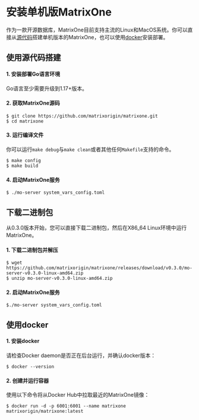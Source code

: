 # **安装单机版MatrixOne**

作为一款开源数据库，MatrixOne目前支持主流的Linux和MacOS系统。你可以直接从[源代码](#使用源代码搭建)搭建单机版本的MatrixOne，也可以使用[docker](#使用docker)安装部署。
## **使用源代码搭建**

#### 1. 安装部署Go语言环境

Go语言至少需要升级到1.17+版本。

#### 2. 获取MatrixOne源码

```
$ git clone https://github.com/matrixorigin/matrixone.git
$ cd matrixone
```

#### 3. 运行编译文件
你可以运行`make debug`与`make clean`或者其他任何`Makefile`支持的命令。

```
$ make config
$ make build
```

#### 4. 启动MatrixOne服务

```
$ ./mo-server system_vars_config.toml
```
## **下载二进制包**
从0.3.0版本开始，您可以直接下载二进制包，然后在X86_64 Linux环境中运行MatrixOne。  
#### 1. 下载二进制包并解压
```
$ wget https://github.com/matrixorigin/matrixone/releases/download/v0.3.0/mo-server-v0.3.0-linux-amd64.zip
$ unzip mo-server-v0.3.0-linux-amd64.zip
```

#### 2. 启动MatrixOne服务
```
$./mo-server system_vars_config.toml
```

## **使用docker**

#### 1. 安装docker

请检查Docker daemon是否正在后台运行，并确认docker版本：
```
$ docker --version
```
#### 2. 创建并运行容器

使用以下命令将从Docker Hub中拉取最近的MatrixOne镜像：
```
$ docker run -d -p 6001:6001 --name matrixone matrixorigin/matrixone:latest
```
